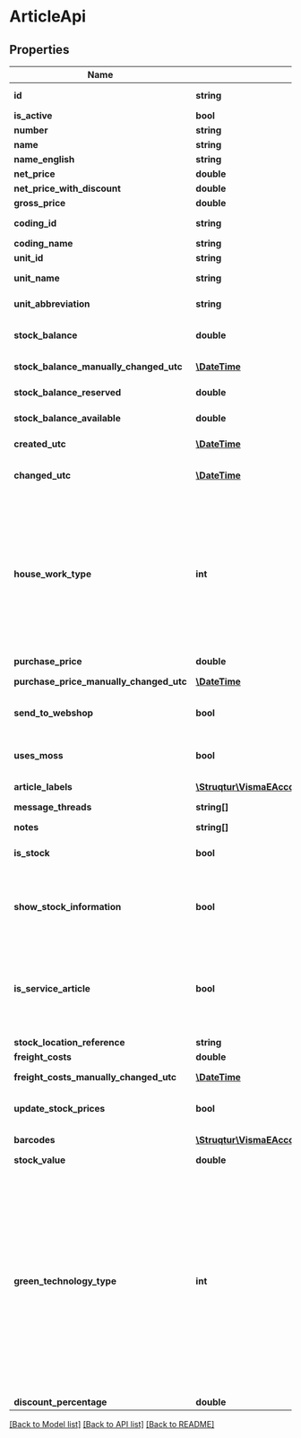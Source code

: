 # ArticleApi

## Properties
Name | Type | Description | Notes
------------ | ------------- | ------------- | -------------
**id** | **string** | Purpose: Unique Id provided by eAccounting | [optional] 
**is_active** | **bool** |  | 
**number** | **string** | Max length: 40 characters | 
**name** | **string** | Max length: 50 characters | 
**name_english** | **string** | Max length: 50 characters | [optional] 
**net_price** | **double** | Format: Max 2 decimals | [optional] 
**net_price_with_discount** | **double** | Format: Max 2 decimals | [optional] 
**gross_price** | **double** | Format: Max 2 decimals | [optional] 
**coding_id** | **string** | Source: Get from /v2/articleaccountcodings | 
**coding_name** | **string** |  | [optional] 
**unit_id** | **string** | Source: Get from /v2/units | 
**unit_name** | **string** | Purpose: Returns the unit name entered from UnitId | [optional] 
**unit_abbreviation** | **string** | Purpose: Returns the unit abbreviation entered from UnitId | [optional] 
**stock_balance** | **double** | Default: 0.   Purpose: Sets the stock balance for this article  When stock module is active, this is read only | [optional] 
**stock_balance_manually_changed_utc** | [**\DateTime**](\DateTime.md) | Purpose: Set when the stock balance is changed manually | [optional] 
**stock_balance_reserved** | **double** | Purpose: Returns the reserved stock balance for this article | [optional] 
**stock_balance_available** | **double** | Purpose: Returns the available stock balance for this article | [optional] 
**created_utc** | [**\DateTime**](\DateTime.md) | Purpose: Returns the date and time when the article was created | [optional] 
**changed_utc** | [**\DateTime**](\DateTime.md) | Purpose: Returns the last date and time from when a change was made on the article | [optional] 
**house_work_type** | **int** | 0 &#x3D; None, 1 &#x3D; RotConstructionWork , 2 &#x3D; RotElectricalWork , 3 &#x3D; RotGlassSheetMetalWork , 4 &#x3D; RotGroundWork , 5 &#x3D; RotBrickWork , 6 &#x3D; RotPaintDecorateWork , 7 &#x3D; RotPlumbWork   9 &#x3D; RutCleanJobWork , 10 &#x3D; RutCareClothTextile , 11 &#x3D; RutCook , 12 &#x3D; RutSnowRemove , 13 &#x3D; RutGarden , 14 &#x3D; RutBabySitt , 15 &#x3D; RutOtherCare , 17 &#x3D; RutHouseWorkHelp     18 &#x3D; RutRemovalServices , 19 &#x3D; RutITServices , 20 &#x3D; RotHeatPump , 21 &#x3D; RotHeatPump2 , 22 &#x3D; RutHomeAppliances | [optional] 
**purchase_price** | **double** |  | [optional] 
**purchase_price_manually_changed_utc** | [**\DateTime**](\DateTime.md) | Purpose: Set when the purchase price is changed manually | [optional] 
**send_to_webshop** | **bool** | Purpose: If true, will send article to VismaWebShop (If company has the integration).  Default: True | [optional] 
**uses_moss** | **bool** | This property can be set if the OSS setting is checked in company settings. Only applicable if using Accrual accounting. | [optional] 
**article_labels** | [**\Struqtur\VismaEAccounting\Model\ArticleLabelApi[]**](ArticleLabelApi.md) |  | [optional] 
**message_threads** | **string[]** | Fetch messages via GET /v2/messagethreads/{messageThreadId} | [optional] 
**notes** | **string[]** | Fetch notes via GET /v2/notes/{noteId} | [optional] 
**is_stock** | **bool** | Article can be stock article if stock module is activated and sales category for the article Goods type | [optional] 
**show_stock_information** | **bool** | ShowStockInformation &#x3D; TRUE IF company has active stock module, article is stock article and article is not a service article                              OR company hasn&#39;t active stock module and article is not a service article. | [optional] 
**is_service_article** | **bool** | IsServiceArticle &#x3D; FALSE if the sales category for the article is of the type Goods  IsServiceArticle &#x3D; TRUE if the sales category for the article is of the type Service.  To be able to filter Articles by AccountCodingType, use property called CodingType: 1 &#x3D; Goods, 2 &#x3D; Services. | [optional] 
**stock_location_reference** | **string** | Article stock location reference | [optional] 
**freight_costs** | **double** | Freight costs per article unit | [optional] 
**freight_costs_manually_changed_utc** | [**\DateTime**](\DateTime.md) | Purpose: Set when the freight costs is changed manually | [optional] 
**update_stock_prices** | **bool** | Purpose: Update article purchase price and freight costs when creating manual stock adjustment | [optional] 
**barcodes** | [**\Struqtur\VismaEAccounting\Model\ArticleBarcodeApi[]**](ArticleBarcodeApi.md) | Article barcode (currently only one BarcodeType&#x3D;Default) | [optional] 
**stock_value** | **double** | Total value of articles currently in stock | [optional] 
**green_technology_type** | **int** | The type of green technology deduction that applies for this article.  &lt;list type&#x3D;\&quot;number\&quot;&gt;&lt;listheader&gt;&lt;term&gt;Value&lt;/term&gt;&lt;description&gt;Usage&lt;/description&gt;&lt;/listheader&gt;&lt;item&gt;&lt;term&gt;0&lt;/term&gt;&lt;description&gt;This article doesn&#39;t benefit from deduction applicable to green technology&lt;/description&gt;&lt;/item&gt;&lt;item&gt;&lt;term&gt;1&lt;/term&gt;&lt;description&gt;Installation of solar cells and panels &lt;/description&gt;&lt;/item&gt;&lt;item&gt;&lt;term&gt;2&lt;/term&gt;&lt;description&gt;Installation of systems for storing privately produced electricity&lt;/description&gt;&lt;/item&gt;&lt;item&gt;&lt;term&gt;3&lt;/term&gt;&lt;description&gt;Installation of charging points for electric vehicles&lt;/description&gt;&lt;/item&gt;&lt;/list&gt; | [optional] 
**discount_percentage** | **double** | Discount from discount agreement | [optional] 

[[Back to Model list]](../README.md#documentation-for-models) [[Back to API list]](../README.md#documentation-for-api-endpoints) [[Back to README]](../README.md)


